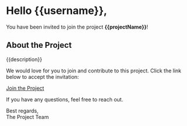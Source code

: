 # Hello {{username}},

You have been invited to join the project **{{projectName}}**!

## About the Project
{{description}}

We would love for you to join and contribute to this project. Click the link below to accept the invitation:

[Join the Project]({{link}})

If you have any questions, feel free to reach out.

Best regards,  
The Project Team